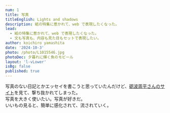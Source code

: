 ```yaml
---
num: 1
title: 写真
titleEnglish: Lights and shadows
description: 紙の特集に惹かれて、web で表現したくなった。
lead:
  - 紙の特集に惹かれて、web で表現したくなった。
  - 文も写真も、内容も見た目もセットで表現したい。
author: koichiro yamashita
date: '2024-10-3'
photo: /photo/L1015546.jpg
photoDec: 夕暮れに輝く魚のモビール
layout: 'l-vLower'
isBg: false
published: true
---
```


写真のない日記とかエッセイを書こうと思っていたんだけど、[砺波周平さんのサイト](https://tonami-s.com/)を見て、撃ち抜かれてしまった。  
写真を大きく使いたい。写真が好きだ。  
いいもの見ると、簡単に感化されて、流されていく。
